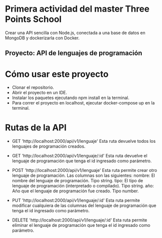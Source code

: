 # Primera actividad del master Three Points School
Crear una API sencilla con Node.js, conectada a una base de datos en MongoDB y dockerizarla con Docker.

## Proyecto: API de lenguajes de programación

# Cómo usar este proyecto

- Clonar el repositorio.
- Abrir el proyecto en un IDE.
- Instalar los paquetes ejecutando npm install en la terminal.
- Para correr el proyecto en localhost, ejecutar docker-compose up en la terminal.

# Rutas de la API

- GET 'http://localhost:2000/api/v1/lenguaje'
Esta ruta devuelve todos los lenguajes de programación creados.

- GET 'http://localhost:2000/api/v1/lenguaje/:id'
Esta ruta devuelve el lenguaje de programación que tenga el id ingresado como parámetro.

- POST 'http://localhost:2000/api/v1/lenguaje'
Esta ruta permite crear otro lenguaje de programación. Las columnas son las siguientes:
nombre: El nombre del lenguaje de programación. Tipo string.
tipo: El tipo de lenguaje de programación (interpretado o compilado). Tipo string.
año: Año que el lenguaje de programación fue creado. Tipo number.

- PUT 'http://localhost:2000/api/v1/lenguaje/:id'
Esta ruta permite modificar cualquiera de las columnas del lenguaje de programación que tenga el id ingresado como parámetro.

- DELETE 'http://localhost:2000/api/v1/lenguaje/:id'
Esta ruta permite eliminar el lenguaje de programación que tenga el id ingresado como parámetro.